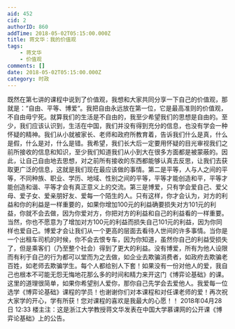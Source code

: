 ```yaml
---
aid: 452
cid: 2
authorID: 860
addTime: 2018-05-02T05:15:00.000Z
title: 蒋文华：我的价值观
tags:
    - 蒋文华
    - 价值观
comments: []
date: 2018-05-02T05:15:00.000Z
category: 时政
---
```


既然在第七讲的课程中说到了价值观，我想和大家共同分享一下自己的价值观，那就是：“自由、平等、博爱“。我把自由永远放在第一位，它是最高准则的价值观，不自由毋宁死。就算我们的生活是不自由的，我至少希望我们的思想是自由的。至少，我们应该认识到，生活在中国，我们并没有得到充分的信息，也没有学会一种怀疑的精神。我们从小就被家长、老师和政府所教育着，告诉我们什么是真，什么是假，什么是对，什么是错。我希望，我们长大后一定要用怀疑的目光审视我们之前所接收的信息和知识，至少我们知道我们从小到大在很多方面都是被蒙蔽的。因此，让自己自由地去思想，对之前所有接收的东西都能够认真去反思，让我们去获取更广泛的信息，这就是我们现在最应该做的事情。第二是平等，人与人之间的平等，不同种族、职业、学历、地域、性别之间的平等，平等才能创造和平，平等才能创造和谐、平等才会有真正意义上的交流。第三是博爱，只有学会爱自己、爱父母、爱子女、爱亲朋好友、爱每一个陌生的人。只有这样，你才会认为，对方的利益和你的利益是一样重要的，如果你增加100元的利益确要损失对方101元的利益，你就不会去做，因为你爱对方，你把对方的利益和自己的利益看的一样重要。当然，你也不愿意为了增加对方100元的利益而损失自己101元的利益，因为你同样也爱自己。博爱才会让我们从一个更高的层面去看待人世间的许多事情。当你是一个出租车司机的时候，你不会去恨专车，因为你知道，虽然你自己的利益受损失了，但是乘客们（乃至整个社会）得到了更大的利益。没有博爱，所有为他人设限而有利于自己的行为都可以堂而为之去做，如企业去欺骗消费者，如政府去欺骗老百姓，如老师去欺骗学生。每个人都给别人下套！如果没有一份对他人的爱，我自己也根本不可能无怨无悔地花那么多的时间和精力来开这门《博弈论基础》的课。这里的道理很简单，如果你希望别人爱你，那你自己先学会去爱他人。我爱每一位选学《博弈论基础》课程的学员！也谢谢你们对本课程和对任课老师的爱！再次祝大家学的开心，学有所获！您对课程的喜欢是我最大的心愿！！ 2018年04月28日 12:33 楼主注：这是浙江大学教授蒋文华发表在中国大学慕课网的公开课《博弈论基础》上的公告。
